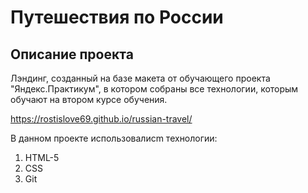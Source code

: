 # Путешествия по России 
## Описание проекта  
Лэндинг, созданный на базе макета от обучающего проекта "Яндекс.Практикум", в котором собраны все технологии, которым обучают на втором курсе обучения.

https://rostislove69.github.io/russian-travel/

В данном проекте использовалисm технологии:  
1. HTML-5
2. CSS
3. Git

